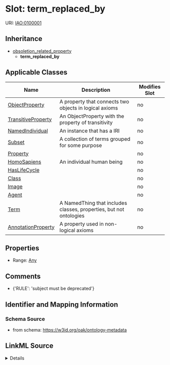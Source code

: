 

# Slot: term_replaced_by

URI: [IAO:0100001](http://purl.obolibrary.org/obo/IAO_0100001)




## Inheritance

* [obsoletion_related_property](obsoletion_related_property.md)
    * **term_replaced_by**






## Applicable Classes

| Name | Description | Modifies Slot |
| --- | --- | --- |
| [ObjectProperty](ObjectProperty.md) | A property that connects two objects in logical axioms |  no  |
| [TransitiveProperty](TransitiveProperty.md) | An ObjectProperty with the property of transitivity |  no  |
| [NamedIndividual](NamedIndividual.md) | An instance that has a IRI |  no  |
| [Subset](Subset.md) | A collection of terms grouped for some purpose |  no  |
| [Property](Property.md) |  |  no  |
| [HomoSapiens](HomoSapiens.md) | An individual human being |  no  |
| [HasLifeCycle](HasLifeCycle.md) |  |  no  |
| [Class](Class.md) |  |  no  |
| [Image](Image.md) |  |  no  |
| [Agent](Agent.md) |  |  no  |
| [Term](Term.md) | A NamedThing that includes classes, properties, but not ontologies |  no  |
| [AnnotationProperty](AnnotationProperty.md) | A property used in non-logical axioms |  no  |







## Properties

* Range: [Any](Any.md)





## Comments

* {'RULE': 'subject must be deprecated'}

## Identifier and Mapping Information







### Schema Source


* from schema: https://w3id.org/oak/ontology-metadata




## LinkML Source

<details>
```yaml
name: term_replaced_by
comments:
- '{''RULE'': ''subject must be deprecated''}'
in_subset:
- go permitted profile
- obi permitted profile
- allotrope permitted profile
from_schema: https://w3id.org/oak/ontology-metadata
exact_mappings:
- dcterms:isReplacedBy
rank: 1000
is_a: obsoletion_related_property
domain: ObsoleteAspect
slot_uri: IAO:0100001
alias: term_replaced_by
domain_of:
- HasLifeCycle
range: Any

```
</details>